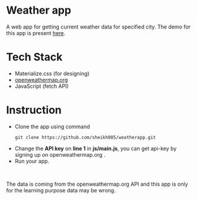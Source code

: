 # Weather app
A web app for getting current weather data for specified city. The demo for this app is present <a href="https://openweather.netlify.com/" target="blank">here</a>. 

# Tech Stack

<ul>

<li>Materialize.css (for designing)</li>
<li><a href="https://openweathermap.org/" target="blank">openweathermap.org</a></li>
<li>JavaScript (fetch API)</li>

</ul>

# Instruction
<ul>
<li>Clone the app using command

```
git clone https://github.com/sheikh005/weatherapp.git
```
</li>
<li>Change the <b>API key</b> on <b>line 1</b> in <b>js/main.js</b>, you can get api-key by signing up on openweathermap.org .</li>
<li>Run your app.</li>
</ul>

<br>
<p>The data is coming from the openweathermap.org API and this app is only for the learning purpose data may be wrong.</p>
